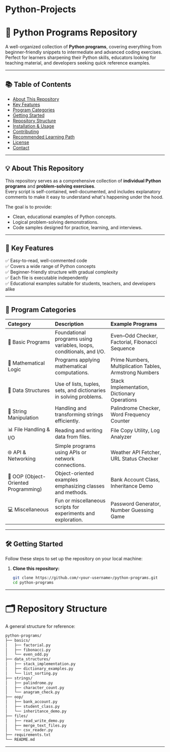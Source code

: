 # Python-Projects

# 🐍 Python Programs Repository

A well-organized collection of **Python programs**, covering everything from beginner-friendly snippets to intermediate and advanced coding exercises.  
Perfect for learners sharpening their Python skills, educators looking for teaching material, and developers seeking quick reference examples.

---

## 📚 Table of Contents

- [About This Repository](#-about-this-repository)
- [Key Features](#-key-features)
- [Program Categories](#-program-categories)
- [Getting Started](#-getting-started)
- [Repository Structure](#-repository-structure)
- [Installation & Usage](#️-installation--usage)
- [Contributing](#-contributing)
- [Recommended Learning Path](#-recommended-learning-path)
- [License](#-license)
- [Contact](#-contact)

---

## 💡 About This Repository

This repository serves as a comprehensive collection of **individual Python programs** and **problem-solving exercises**.  
Every script is self-contained, well-documented, and includes explanatory comments to make it easy to understand what's happening under the hood.

The goal is to provide:
- Clean, educational examples of Python concepts.
- Logical problem-solving demonstrations.
- Code samples designed for practice, learning, and interviews.

---

## 🌟 Key Features

✅ Easy-to-read, well-commented code  
✅ Covers a wide range of Python concepts  
✅ Beginner-friendly structure with gradual complexity  
✅ Each file is executable independently  
✅ Educational examples suitable for students, teachers, and developers alike

---

## 🧩 Program Categories

| Category | Description | Example Programs |
|:----------|:-------------|:------------------|
| 🔢 Basic Programs | Foundational programs using variables, loops, conditionals, and I/O. | Even–Odd Checker, Factorial, Fibonacci Sequence |
| 🧮 Mathematical Logic | Programs applying mathematical computations. | Prime Numbers, Multiplication Tables, Armstrong Numbers |
| 🧠 Data Structures | Use of lists, tuples, sets, and dictionaries in solving problems. | Stack Implementation, Dictionary Operations |
| 🧰 String Manipulation | Handling and transforming strings efficiently. | Palindrome Checker, Word Frequency Counter |
| 📊 File Handling & I/O | Reading and writing data from files. | File Copy Utility, Log Analyzer |
| 🌐 API & Networking | Simple programs using APIs or network connections. | Weather API Fetcher, URL Status Checker |
| 🧪 OOP (Object-Oriented Programming) | Object-oriented examples emphasizing classes and methods. | Bank Account Class, Inheritance Demo |
| 💻 Miscellaneous | Fun or miscellaneous scripts for experiments and exploration. | Password Generator, Number Guessing Game |

---

## 🛠 Getting Started

Follow these steps to set up the repository on your local machine:

1. **Clone this repository:**
   ```bash
   git clone https://github.com/<your-username>/python-programs.git
   cd python-programs
   ```

---

# 🗂 Repository Structure

A general structure for reference:
```bash
python-programs/
├── basics/
│   ├── factorial.py
│   ├── fibonacci.py
│   └── even_odd.py
├── data_structures/
│   ├── stack_implementation.py
│   ├── dictionary_examples.py
│   └── list_sorting.py
├── strings/
│   ├── palindrome.py
│   ├── character_count.py
│   └── anagram_check.py
├── oop/
│   ├── bank_account.py
│   ├── student_class.py
│   └── inheritance_demo.py
├── files/
│   ├── read_write_demo.py
│   ├── merge_text_files.py
│   └── csv_reader.py
├── requirements.txt
└── README.md
```
---
